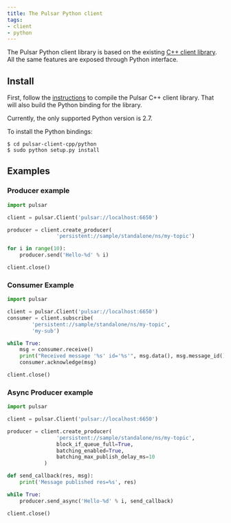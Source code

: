```yaml
---
title: The Pulsar Python client
tags:
- client
- python
---
```


The Pulsar Python client library is based on the existing [C++ client library](../CppClient).
All the same features are exposed through Python interface.

## Install

First, follow the [instructions](../CppClient#compilation) to compile the Pulsar C++ client library. That will also build the Python binding for the library.

Currently, the only supported Python version is 2.7.

To install the Python bindings:

```shell
$ cd pulsar-client-cpp/python
$ sudo python setup.py install
```

## Examples

### Producer example

```python
import pulsar

client = pulsar.Client('pulsar://localhost:6650')

producer = client.create_producer(
                'persistent://sample/standalone/ns/my-topic')

for i in range(10):
    producer.send('Hello-%d' % i)

client.close()
```

### Consumer Example

```python
import pulsar

client = pulsar.Client('pulsar://localhost:6650')
consumer = client.subscribe(
        'persistent://sample/standalone/ns/my-topic',
        'my-sub')

while True:
    msg = consumer.receive()
    print("Received message '%s' id='%s'", msg.data(), msg.message_id())
    consumer.acknowledge(msg)

client.close()
```

### Async Producer example

```python
import pulsar

client = pulsar.Client('pulsar://localhost:6650')

producer = client.create_producer(
                'persistent://sample/standalone/ns/my-topic',
                block_if_queue_full=True,
                batching_enabled=True,
                batching_max_publish_delay_ms=10
            )

def send_callback(res, msg):
    print('Message published res=%s', res)

while True:
    producer.send_async('Hello-%d' % i, send_callback)

client.close()
```
